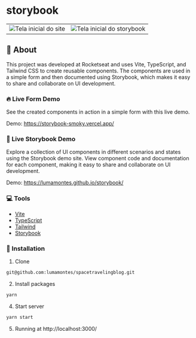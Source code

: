 # storybook

<table>
  <tr>
    <td><img src="https://user-images.githubusercontent.com/60052718/229377726-c56f4b2f-540b-47ca-b96a-aafec4ada9b0.png" alt="Tela inicial do site"></td>
    <td><img src="https://user-images.githubusercontent.com/60052718/229377848-570f5898-01ca-40b3-ae00-b839baf9ef86.png" alt="Tela inicial do storybook"></td>
  </tr>
</table>

## 📝 About


This project was developed at Rocketseat and uses Vite, TypeScript, and Tailwind CSS to create reusable components. The components are used in a simple form and then documented using Storybook, which makes it easy to share and collaborate on UI development.

### 🔥 Live Form Demo

See the created components in action in a simple form with this live demo.

Demo: https://storybook-smoky.vercel.app/

### 🚀 Live Storybook Demo

Explore a collection of UI components in different scenarios and states using the Storybook demo site. View component code and documentation for each component, making it easy to share and collaborate on UI development.

Demo: https://lumamontes.github.io/storybook/

### :computer: Tools
- [Vite](https://vitejs.dev/)
- [TypeScript](https://www.typescriptlang.org/docs/)
- [Tailwind](https://tailwindcss.com/docs)
- [Storybook](https://storybook.js.org/)

### :wrench:  Installation

1. Clone
```sh 
git@github.com:lumamontes/spacetravelingblog.git
```
2. Install packages
```sh 
yarn 
``` 
4. Start server
```sh 
yarn start
```
5. Running at http://localhost:3000/
